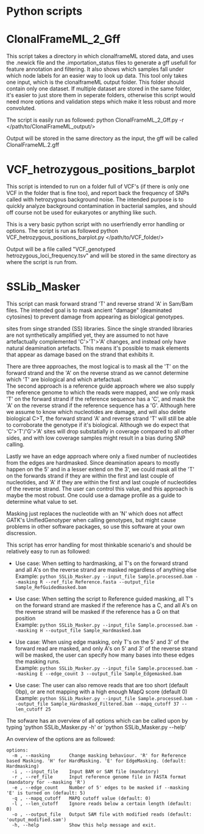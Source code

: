 # Python scripts
  
# ClonalFrameML_2_Gff
This script takes a directory in which clonalframeML stored data, and uses
the .newick file and the .importation_status files to generate a gff usefull for feature annotation
and filtering. It also shows which samples fall under which node labels for an easier way to look up data. 
This tool only takes one input, which is the clonalframeML output folder. This folder should contain only one dataset. 
If multiple dataset are stored in the same folder, it's easier to just store them in seperate folders, 
otherwise this script would need more options and validation steps which make it less robust and more convoluted.
  
The script is easily run as followed: 
python ClonalFrameML_2_Gff.py -r </path/to/ClonalFrameML_output/>
  
Output will be stored in the same directory as the input, the gff will be called ClonalFrameML.2.gff
  
# VCF_hetrozygous_positions_barplot
This script is intended to run on a folder full of VCF's (if there is only one VCF in the folder that is fine too), and 
report back the frequency of SNPs called with hetrozygous background noise. The intended purpose is to quickly analyze 
background contamination in bacterial samples, and should off course not be used for eukaryotes or anything like such.
  
This is a very basic python script with no userfriendly error handling or options. 
The script is run as followed 
python VCF_hetrozygous_positions_barplot.py </path/to/VCF_folder/>
  
Output will be a file called "VCF_genotyped hetrozygous_loci_frequency.tsv" and will be stored in the same directory as where the script is run from. 
  
# SSLib_Masker
This script can mask forward strand 'T' and reverse strand 'A' in Sam/Bam files. The intended goal is to mask ancient "damage" (deaminated cytosines) to prevent damage from appearing as biological genotypes.
  
sites from singe stranded (SS) libraries. Since the single stranded libraries are not synthetically amplified yet, they are assumed to not have artefactually complemented 'C'>'T'>'A' changes, and instead only have natural deamination artefacts. This means it's possible to mask elements that appear as damage based on the strand that exhibits it.  
  
There are three approaches, the most logical is to mask all the 'T' on the forward strand and the 'A' on the reverse strand as we cannot determine which 'T' are biological and which artefactual.  
The second approach is a reference guide approach where we also supply the reference genome to which the reads were mapped, and we only mask 'T' on the forward strand if the reference sequence has a 'C', and mask the 'A' on the reverse strand if the reference sequence has a 'G'. Although here we assume to know which nucleotides are damage, and will also delete biological C>T, the forward strand 'A' and reverse strand 'T' will still be able to corroborate the genotype if it's biological. Although we do expect that 'C'>'T'/'G'>'A' sites will drop substatially in coverage compared to all other sides, and with low coverage samples might result in a bias during SNP calling.  
  
Lastly we have an edge approach where only a fixed number of nucleotides from the edges are hardmasked. Since deamination apears to mostly happen on the 5' and in a lesser extend on the 3', we could mask all the 'T' on the forwards strand if they are within the first and last couple of nucleotides, and 'A' if they are within the first and last couple of nucleotides of the reverse strand. The user can control this value, and this approach is maybe the most robust. One could use a damage profile as a guide to determine what value to set.  
  
Masking just replaces the nucleotide with an 'N' which does not affect GATK's UnifiedGenotyper when calling genotypes, but might cause problems in other software packages, so use this software at your own discression. 
  
This script has error handling for most thinkable scenario's and should be relatively easy to run as followed:
- Use case: When setting to hardmasking, al T's on the forward strand and all A's on the reverse strand are masked regardless of anything else  
Example: ```python SSLib_Masker.py --input_file Sample.processed.bam --masking R --ref_file Reference.fasta --output_file Sample_RefGuidedmasked.bam```  
  
- Use case: When setting the script to Reference guided masking, all T's on the forward strand are masked if the reference has a C, and all A's on the reverse strand will be masked if the reference has a G on that position  
Example: ```python SSLib_Masker.py --input_file Sample.processed.bam --masking H --output_file Sample_Hardmasked.bam```  
  
- Use case: When using edge masking, only T's on the 5' and 3' of the forward read are masked, and only A's on 5' and 3' of the reverse strand will be masked, the user can specify how many bases into these edges the masking runs.  
Example: ```python SSLib_Masker.py --input_file Sample.processed.bam --masking E --edge_count 3 --output_file Sample_Edgemasked.bam```  
  
- Use case: The user can also remove reads that are too short (default 0bp), or are not mapping with a high enough MapQ score (default 0)  
Example: ```python SSLib_Masker.py --input_file Sample.processed.bam --output_file Sample_Hardmasked_Filtered.bam --mapq_cutoff 37 --len_cutoff 25```  
  
The sofware has an overview of all options which can be called upon by typing 'python SSLib_Masker.py -h' or 'python SSLib_Masker.py --help'  
  
An overview of the options are as followed:  
```
options:
  -m , --masking       Change masking behaviour. 'R' for Reference based Masking. 'H' for HardMasking. 'E' for EdgeMasking. (default: Hardmasking)
  -i , --input_file    Input BAM or SAM file (mandatory)
  -r , --ref_file      Input reference genome file in FASTA format (mandatory for --masking 'R')
  -e , --edge_count    Number of 5' edges to be masked if --masking 'E' is turned on (default: 5)
  -q , --mapq_cutoff   MAPQ cutoff value (default: 0)
  -l , --len_cutoff    Ignore reads below a certain length (default: 0)
  -o , --output_file   Output SAM file with modified reads (default: 'output_modified.sam')
  -h, --help           Show this help message and exit.
```
